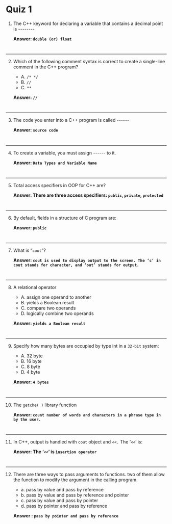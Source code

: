 # Quiz 1

1. The C++ keyword for declaring a variable that  contains a decimal point is --------

	**Answer: `double (or) float`**
#
---

2. Which of the following comment syntax is correct to create a single-line comment in the C++ program?

	- A. `/* */`
	- B. `//`
    - C. `**`

	**Answer: `//`**
#
---

 3. The code you enter into a C++ program is called ------
	
	**Answer: `source code`**
#
---
4. To create a variable, you must assign ------ to it.
	
	**Answer: `Data Types and Variable Name`**
#
---
5. Total access specifiers in OOP for C++ are?
	
	**Answer: There are three access specifiers: `public`, `private`, `protected`**
#
---

6. By default, fields in a structure of C program are:
	
	**Answer: `public`**
#
---

7. What is “`cout`”?
	
	**Answer: `cout is used to display output to the screen. The ‘c’ in cout stands for character, and ‘out’ stands for output.`**
#
---

8. A relational operator
	- A. assign one operand to another
 	- B. yields a Boolean result
	- C. compare two operands
	- D. logically combine two operands
	
	**Answer: `yields a Boolean result`**
#
---

9. Specify how many bytes are occupied by type int in a `32-bit` system:
	- A. 32 byte
	- B. 16 byte
	- C. 8 byte
	- D. 4 byte
	
	**Answer: `4 bytes`**
#
---

10. The `getche( )` library function

	**Answer: `count number of words and characters in a phrase type in by the user.`**
#
---

11. In C++, output is handled with `cout` object and `<<.` The ’`<<`’ is:

	**Answer: The ‘`<<`’ is `insertion operator`**
#
---

12. There are three ways to pass arguments to functions. two of them allow the function to modify the argument in the calling program.
 	- a. pass by value and pass by reference
 	- b. pass by value and pass by reference and pointer
 	- c. pass by value and pass by pointer
 	- d. pass by pointer and pass by reference

 	**Answer : `pass by pointer and pass by reference`**